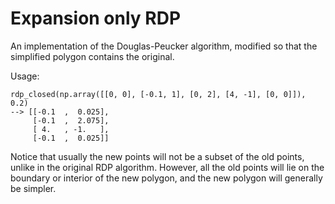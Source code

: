 # Expansion only RDP
An implementation of the Douglas-Peucker algorithm, modified so that the simplified polygon contains the original.

Usage:

    rdp_closed(np.array([[0, 0], [-0.1, 1], [0, 2], [4, -1], [0, 0]]), 0.2)
    --> [[-0.1  ,  0.025],
         [-0.1  ,  2.075],
         [ 4.   , -1.   ],
         [-0.1  ,  0.025]]
         
Notice that usually the new points will not be a subset of the old points, unlike in the original RDP algorithm. However, all the old points will lie on the boundary or interior of the new polygon, and the new polygon will generally be simpler.
